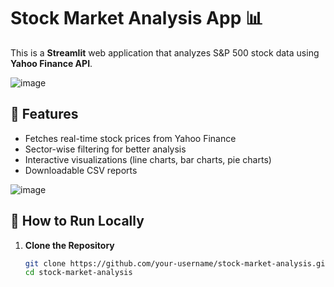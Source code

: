 # Stock Market Analysis App 📊

This is a **Streamlit** web application that analyzes S&P 500 stock data using **Yahoo Finance API**.

![image](https://github.com/user-attachments/assets/0ab08569-26c2-416f-9cd7-b5dbebf4126d)

## 🔹 Features
- Fetches real-time stock prices from Yahoo Finance
- Sector-wise filtering for better analysis
- Interactive visualizations (line charts, bar charts, pie charts)
- Downloadable CSV reports

![image](https://github.com/user-attachments/assets/404e6420-7eee-47d3-b36e-aca7bebc12e7) 

## 🚀 How to Run Locally
1. **Clone the Repository**  
   ```sh
   git clone https://github.com/your-username/stock-market-analysis.git
   cd stock-market-analysis
